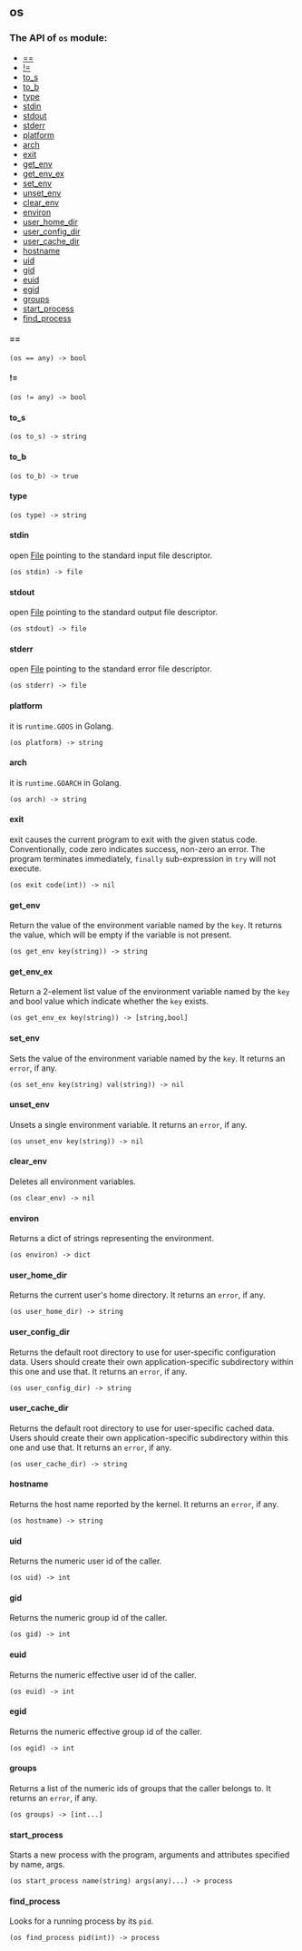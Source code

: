 os
-

### The API of `os` module:

+ [==](#==)
+ [!=](#!=)
+ [to_s](#to_s)
+ [to_b](#to_b)
+ [type](#type)
+ [stdin](#stdin)
+ [stdout](#stdout)
+ [stderr](#stderr)
+ [platform](#platform)
+ [arch](#arch) 
+ [exit](#exit)
+ [get_env](#get_env)
+ [get_env_ex](#get_env_ex)
+ [set_env](#set_env)
+ [unset_env](#unset_env)
+ [clear_env](#clear_env)
+ [environ](#environ)
+ [user_home_dir](#user_home_dir)
+ [user_config_dir](#user_config_dir)
+ [user_cache_dir](#user_cache_dir)
+ [hostname](#hostname)
+ [uid](#uid)
+ [gid](#gid)
+ [euid](#euid)
+ [egid](#egid)
+ [groups](#groups)
+ [start_process](#start_process)
+ [find_process](#find_process)


#### ==

```aquarius
(os == any) -> bool
```

#### !=

```aquarius
(os != any) -> bool
```

#### to_s

```aquarius
(os to_s) -> string
```

#### to_b

```aquarius
(os to_b) -> true
```

#### type

```aquarius
(os type) -> string
```

#### stdin
open [File](./lib-fs-file.md) pointing to the standard input file descriptor.
```aquarius
(os stdin) -> file
```

#### stdout
open [File](./lib-fs-file.md) pointing to the standard output file descriptor.
```aquarius
(os stdout) -> file
```

#### stderr
open [File](./lib-fs-file.md) pointing to the standard error file descriptor.
```aquarius
(os stderr) -> file
```

#### platform 
it is `runtime.GOOS` in Golang.
```aquarius
(os platform) -> string
```

#### arch 
it is `runtime.GOARCH` in Golang.
```aquarius
(os arch) -> string
```

#### exit
exit causes the current program to exit with the given status code. Conventionally, 
code zero indicates success, non-zero an error. The program terminates immediately, 
`finally` sub-expression in `try` will not execute.
```aquarius
(os exit code(int)) -> nil
```

#### get_env
Return the value of the environment variable named by the `key`. It returns the value, 
which will be empty if the variable is not present.
```aquarius
(os get_env key(string)) -> string
```

#### get_env_ex
Return a 2-element list value of the environment variable named by the `key` and bool 
value which indicate whether the `key` exists. 
```aquarius
(os get_env_ex key(string)) -> [string,bool]
```

#### set_env
Sets the value of the environment variable named by the `key`. It returns an `error`, if any.
```aquarius
(os set_env key(string) val(string)) -> nil
```

#### unset_env
Unsets a single environment variable. It returns an `error`, if any.
```aquarius
(os unset_env key(string)) -> nil
```

#### clear_env
Deletes all environment variables.
```aquarius
(os clear_env) -> nil
```

#### environ
Returns a dict of strings representing the environment.
```aquarius
(os environ) -> dict
```

#### user_home_dir
Returns the current user's home directory. It returns an `error`, if any.
```aquarius
(os user_home_dir) -> string
```

#### user_config_dir
Returns the default root directory to use for user-specific 
configuration data. Users should create their own application-specific 
subdirectory within this one and use that. It returns an `error`, if any.
```aquarius
(os user_config_dir) -> string
```

#### user_cache_dir
Returns the default root directory to use for user-specific cached data. 
Users should create their own application-specific subdirectory within 
this one and use that. It returns an `error`, if any.
```aquarius
(os user_cache_dir) -> string
```

#### hostname
Returns the host name reported by the kernel. It returns an `error`, if any.
```aquarius
(os hostname) -> string
```

#### uid
Returns the numeric user id of the caller.
```aquarius
(os uid) -> int
```

#### gid
Returns the numeric group id of the caller.
```aquarius
(os gid) -> int
```

#### euid
Returns the numeric effective user id of the caller.
```aquarius
(os euid) -> int
```

#### egid
Returns the numeric effective group id of the caller.
```aquarius
(os egid) -> int
```

#### groups
Returns a list of the numeric ids of groups that the caller belongs to. 
It returns an `error`, if any.
```aquarius
(os groups) -> [int...]
```

#### start_process

Starts a new process with the program, arguments and 
attributes specified by name, args.

```aquarius
(os start_process name(string) args(any)...) -> process
```

#### find_process

Looks for a running process by its `pid`.

```aquarius
(os find_process pid(int)) -> process
```